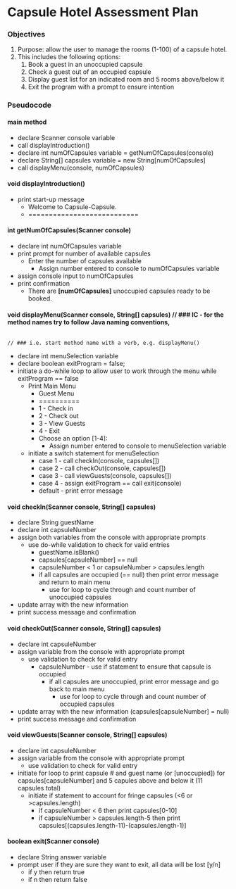 # Capsule Hotel Assessment Plan

### Objectives
1. Purpose: allow the user to manage the rooms (1-100) of a capsule hotel.
2. This includes the following options:
    1. Book a guest in an unoccupied capsule
    2. Check a guest out of an occupied capsule
    3. Display guest list for an indicated room and 5 rooms above/below it
    4. Exit the program with a prompt to ensure intention

### Pseudocode

#### main method
* declare Scanner console variable
* call displayIntroduction()
* declare int numOfCapsules variable = getNumOfCapsules(console)
* declare String[] capsules variable = new String[numOfCapsules]
* call displayMenu(console, numOfCapsules)
    
#### void displayIntroduction()
* print start-up message
    * Welcome to Capsule-Capsule.
    * ===========================
    
#### int getNumOfCapsules(Scanner console)
* declare int numOfCapsules variable
* print prompt for number of available capsules
    * Enter the number of capsules available
        * Assign number entered to console to numOfCapsules variable
* assign console input to numOfCapsules
* print confirmation
    * There are **[numOfCapsules]** unoccupied capsules ready to be booked.
    
#### void displayMenu(Scanner console, String[] capsules)                       // ### IC - for the method names try to follow Java naming conventions, 
                                                                                // ### i.e. start method name with a verb, e.g. displayMenu()
* declare int menuSelection variable
* declare boolean exitProgram = false;
* initiate a do-while loop to allow user to work through the menu while exitProgram == false
    * Print Main Menu
        * Guest Menu
        * ==========
        * 1 - Check in
        * 2 - Check out
        * 3 - View Guests
        * 4 - Exit
        * Choose an option [1-4]:
            * Assign number entered to console to menuSelection variable
    * initiate a switch statement for menuSelection
        * case 1 - call checkIn(console, capsules[])
        * case 2 - call checkOut(console, capsules[])
        * case 3 - call viewGuests(console, capsules[])
        * case 4 - assign exitProgram == call exit(console)
        * default - print error message
    
#### void checkIn(Scanner console, String[] capsules)
* declare String guestName
* declare int capsuleNumber
* assign both variables from the console with appropriate prompts
    * use do-while validation to check for valid entries
        * guestName.isBlank()
        * capsules[capsuleNumber] == null
        * capsuleNumber < 1 or capsuleNumber > capsules.length
        * if all capsules are occupied (== null) then print error message and return to main menu
          * use for loop to cycle through and count number of unoccupied capsules
* update array with the new information
* print success message and confirmation

#### void checkOut(Scanner console, String[] capsules)
* declare int capsuleNumber
* assign variable from the console with appropriate prompt
    * use validation to check for valid entry
        * capsuleNumber - use if statement to ensure that capsule is occupied
            * if all capsules are unoccupied, print error message and go back to main menu
                * use for loop to cycle through and count number of occupied capsules
* update array with the new information (capsules[capsuleNumber] = null)
* print success message and confirmation

#### void viewGuests(Scanner console, String[] capsules)
* declare int capsuleNumber
* assign variable from the console with appropriate prompt
    * use validation to check for valid entry
* initiate for loop to print capsule # and guest name (or [unoccupied]) for capsules[capsuleNumber] and 5 capules above and below it (11 capsules total)
    * initiate if statement to account for fringe capsules (<6 or >capsules.length)
        * if capsuleNumber < 6 then print capsules[0-10]
        * if capsuleNumber > capsules.length-5 then print capsules[(capsules.length-11)-(capsules.length-1)]

#### boolean exit(Scanner console)
* declare String answer variable
* prompt user if they are sure they want to exit, all data will be lost [y/n]
    * if y then return true
    * if n then return false
